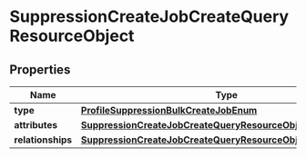 # SuppressionCreateJobCreateQueryResourceObject

## Properties
Name | Type | Description | Notes
------------ | ------------- | ------------- | -------------
**type** | [**ProfileSuppressionBulkCreateJobEnum**](ProfileSuppressionBulkCreateJobEnum.md) |  | 
**attributes** | [**SuppressionCreateJobCreateQueryResourceObjectAttributes**](SuppressionCreateJobCreateQueryResourceObjectAttributes.md) |  | 
**relationships** | [**SuppressionCreateJobCreateQueryResourceObjectRelationships**](SuppressionCreateJobCreateQueryResourceObjectRelationships.md) |  |  [optional]
